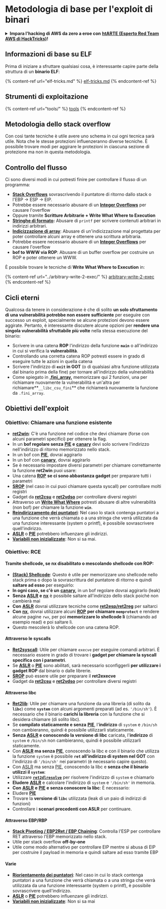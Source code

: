 # Metodologia di base per l'exploit di binari

<details>

<summary><strong>Impara l'hacking di AWS da zero a eroe con</strong> <a href="https://training.hacktricks.xyz/courses/arte"><strong>htARTE (Esperto Red Team AWS di HackTricks)</strong></a><strong>!</strong></summary>

Altri modi per supportare HackTricks:

* Se vuoi vedere la tua **azienda pubblicizzata in HackTricks** o **scaricare HackTricks in PDF** Controlla i [**PIANI DI ABBONAMENTO**](https://github.com/sponsors/carlospolop)!
* Ottieni il [**merchandising ufficiale di PEASS & HackTricks**](https://peass.creator-spring.com)
* Scopri [**La Famiglia PEASS**](https://opensea.io/collection/the-peass-family), la nostra collezione di esclusivi [**NFT**](https://opensea.io/collection/the-peass-family)
* **Unisciti al** 💬 [**gruppo Discord**](https://discord.gg/hRep4RUj7f) o al [**gruppo telegram**](https://t.me/peass) o **seguici** su **Twitter** 🐦 [**@hacktricks\_live**](https://twitter.com/hacktricks\_live)**.**
* **Condividi i tuoi trucchi di hacking inviando PR ai** [**HackTricks**](https://github.com/carlospolop/hacktricks) e [**HackTricks Cloud**](https://github.com/carlospolop/hacktricks-cloud) repository di github.

</details>

## Informazioni di base su ELF

Prima di iniziare a sfruttare qualsiasi cosa, è interessante capire parte della struttura di un **binario ELF**:

{% content-ref url="elf-tricks.md" %}
[elf-tricks.md](elf-tricks.md)
{% endcontent-ref %}

## Strumenti di exploitazione

{% content-ref url="tools/" %}
[tools](tools/)
{% endcontent-ref %}

## Metodologia dello stack overflow

Con così tante tecniche è utile avere uno schema in cui ogni tecnica sarà utile. Nota che le stesse protezioni influenzeranno diverse tecniche. È possibile trovare modi per aggirare le protezioni in ciascuna sezione di protezione ma non in questa metodologia.

## Controllo del flusso

Ci sono diversi modi in cui potresti finire per controllare il flusso di un programma:

* [**Stack Overflows**](../stack-overflow/) sovrascrivendo il puntatore di ritorno dallo stack o l'EBP -> ESP -> EIP.
* Potrebbe essere necessario abusare di un [**Integer Overflows**](../integer-overflow.md) per causare l'overflow
* Oppure tramite **Scritture Arbitrarie + Write What Where to Execution**
* [**Stringhe di formato**](../format-strings/)**:** Abusare di `printf` per scrivere contenuti arbitrari in indirizzi arbitrari.
* [**Indicizzazione di array**](../array-indexing.md): Abusare di un'indicizzazione mal progettata per poter controllare alcuni array e ottenere una scrittura arbitraria.
* Potrebbe essere necessario abusare di un [**Integer Overflows**](../integer-overflow.md) per causare l'overflow
* **bof to WWW via ROP**: Abusare di un buffer overflow per costruire un ROP e poter ottenere un WWW.

È possibile trovare le tecniche di **Write What Where to Execution** in:

{% content-ref url="../arbitrary-write-2-exec/" %}
[arbitrary-write-2-exec](../arbitrary-write-2-exec/)
{% endcontent-ref %}

## Cicli eterni

Qualcosa da tenere in considerazione è che di solito **un solo sfruttamento di una vulnerabilità potrebbe non essere sufficiente** per eseguire con successo un exploit, specialmente se alcune protezioni devono essere aggirate. Pertanto, è interessante discutere alcune opzioni per **rendere una singola vulnerabilità sfruttabile più volte** nella stessa esecuzione del binario:

* Scrivere in una catena **ROP** l'indirizzo della funzione **`main`** o all'indirizzo in cui si verifica la **vulnerabilità**.
* Controllando una corretta catena ROP potresti essere in grado di eseguire tutte le azioni in quella catena
* Scrivere l'indirizzo di **`exit` in GOT** (o di qualsiasi altra funzione utilizzata dal binario prima della fine) per tornare all'indirizzo della vulnerabilità
* Come spiegato in [**.fini\_array**](../arbitrary-write-2-exec/www2exec-.dtors-and-.fini\_array.md#eternal-loop)**,** memorizzare qui 2 funzioni, una per richiamare nuovamente la vulnerabilità e un'altra per richiamare**`__libc_csu_fini`** che richiamerà nuovamente la funzione da `.fini_array`.

## Obiettivi dell'exploit

### Obiettivo: Chiamare una funzione esistente

* [**ret2win**](./#ret2win): C'è una funzione nel codice che devi chiamare (forse con alcuni parametri specifici) per ottenere la flag.
* In un **bof regolare senza** [**PIE**](../common-binary-protections-and-bypasses/pie/) **e** [**canary**](../common-binary-protections-and-bypasses/stack-canaries/) devi solo scrivere l'indirizzo nell'indirizzo di ritorno memorizzato nello stack.
* In un bof con [**PIE**](../common-binary-protections-and-bypasses/pie/), dovrai aggirarlo
* In un bof con [**canary**](../common-binary-protections-and-bypasses/stack-canaries/), dovrai aggirarlo
* Se è necessario impostare diversi parametri per chiamare correttamente la funzione **ret2win** puoi usare:
* Una catena [**ROP**](./#rop-and-ret2...-techniques) **se ci sono abbastanza gadget** per preparare tutti i parametri
* [**SROP**](../rop-return-oriented-programing/srop-sigreturn-oriented-programming.md) (nel caso in cui puoi chiamare questa syscall) per controllare molti registri
* Gadget da [**ret2csu**](../rop-return-oriented-programing/ret2csu.md) e [**ret2vdso**](../rop-return-oriented-programing/ret2vdso.md) per controllare diversi registri
* Attraverso un [**Write What Where**](../arbitrary-write-2-exec/) potresti abusare di altre vulnerabilità (non bof) per chiamare la funzione **`win`**.
* [**Reindirizzamento dei puntatori**](../stack-overflow/pointer-redirecting.md): Nel caso lo stack contenga puntatori a una funzione che verrà chiamata o a una stringa che verrà utilizzata da una funzione interessante (system o printf), è possibile sovrascrivere quell'indirizzo.
* [**ASLR**](../common-binary-protections-and-bypasses/aslr/) o [**PIE**](../common-binary-protections-and-bypasses/pie/) potrebbero influenzare gli indirizzi.
* [**Variabili non inizializzate**](../stack-overflow/uninitialized-variables.md): Non si sa mai.

### Obiettivo: RCE

#### Tramite shellcode, se nx disabilitato o mescolando shellcode con ROP:

* [**(Stack) Shellcode**](./#stack-shellcode): Questo è utile per memorizzare uno shellcode nello stack prima o dopo la sovrascrittura del puntatore di ritorno e quindi **saltare ad esso** per eseguirlo:
* **In ogni caso, se c'è un** [**canary**](../common-binary-protections-and-bypasses/stack-canaries/)**,** in un bof regolare dovrai aggirarlo (leak)
* **Senza** [**ASLR**](../common-binary-protections-and-bypasses/aslr/) **e** [**nx**](../common-binary-protections-and-bypasses/no-exec-nx.md) è possibile saltare all'indirizzo dello stack poiché non cambierà mai
* **Con** [**ASLR**](../common-binary-protections-and-bypasses/aslr/) dovrai utilizzare tecniche come [**ret2esp/ret2reg**](../rop-return-oriented-programing/ret2esp-ret2reg.md) per saltarci
* **Con** [**nx**](../common-binary-protections-and-bypasses/no-exec-nx.md), dovrai utilizzare alcuni [**ROP**](../rop-return-oriented-programing/) **per chiamare `memprotect`** e rendere alcune pagine `rwx`, per poi **memorizzare lo shellcode lì** (chiamando ad esempio read) e poi saltare lì.
* Questo mescolerà lo shellcode con una catena ROP.
#### Attraverso le syscalls

* [**Ret2syscall**](../rop-return-oriented-programing/rop-syscall-execv/): Utile per chiamare `execve` per eseguire comandi arbitrari. È necessario essere in grado di trovare i **gadget per chiamare la syscall specifica con i parametri**.
* Se [**ASLR**](../common-binary-protections-and-bypasses/aslr/) o [**PIE**](../common-binary-protections-and-bypasses/pie/) sono abilitati, sarà necessario sconfiggerli **per utilizzare i gadget ROP** dal binario o dalle librerie.
* [**SROP**](../rop-return-oriented-programing/srop-sigreturn-oriented-programming.md) può essere utile per preparare il **ret2execve**
* Gadget da [**ret2csu**](../rop-return-oriented-programing/ret2csu.md) e [**ret2vdso**](../rop-return-oriented-programing/ret2vdso.md) per controllare diversi registri

#### Attraverso libc

* [**Ret2lib**](../rop-return-oriented-programing/ret2lib/): Utile per chiamare una funzione da una libreria (di solito da **`libc`**) come **`system`** con alcuni argomenti preparati (ad es. `'/bin/sh'`). È necessario che il binario **carichi la libreria** con la funzione che si desidera chiamare (di solito libc).
* Se **compilato staticamente e senza** [**PIE**](../common-binary-protections-and-bypasses/pie/), l'**indirizzo** di `system` e `/bin/sh` non cambieranno, quindi è possibile utilizzarli staticamente.
* **Senza** [**ASLR**](../common-binary-protections-and-bypasses/aslr/) **e conoscendo la versione di libc** caricata, l'**indirizzo** di `system` e `/bin/sh` non cambieranno, quindi è possibile utilizzarli staticamente.
* Con [**ASLR**](../common-binary-protections-and-bypasses/aslr/) **ma senza** [**PIE**](../common-binary-protections-and-bypasses/pie/), conoscendo la libc e con il binario che utilizza la funzione `system` è possibile **`ret` all'indirizzo di system nel GOT** con l'indirizzo di `'/bin/sh'` nei parametri (è necessario capire questo).
* Con [ASLR](../common-binary-protections-and-bypasses/aslr/) ma senza [PIE](../common-binary-protections-and-bypasses/pie/), conoscendo la libc e **senza che il binario utilizzi il `system`**:
* Utilizzare [**`ret2dlresolve`**](../rop-return-oriented-programing/ret2dlresolve.md) per risolvere l'indirizzo di `system` e chiamarlo&#x20;
* **Eludere** [**ASLR**](../common-binary-protections-and-bypasses/aslr/) e calcolare l'indirizzo di `system` e `'/bin/sh'` in memoria.
* **Con** [**ASLR**](../common-binary-protections-and-bypasses/aslr/) **e** [**PIE**](../common-binary-protections-and-bypasses/pie/) **e senza conoscere la libc**: È necessario:
* Eludere [**PIE**](../common-binary-protections-and-bypasses/pie/)
* Trovare la **versione di `libc`** utilizzata (leak di un paio di indirizzi di funzioni)
* Controllare i **scenari precedenti con ASLR** per continuare.

#### Attraverso EBP/RBP

* [**Stack Pivoting / EBP2Ret / EBP Chaining**](../stack-overflow/stack-pivoting-ebp2ret-ebp-chaining.md): Controlla l'ESP per controllare RET attraverso l'EBP memorizzato nello stack.
* Utile per stack overflow **off-by-one**
* Utile come modo alternativo per controllare EIP mentre si abusa di EIP per costruire il payload in memoria e quindi saltare ad esso tramite EBP

#### Varie

* [**Riorientamento dei puntatori**](../stack-overflow/pointer-redirecting.md): Nel caso in cui lo stack contenga puntatori a una funzione che verrà chiamata o a una stringa che verrà utilizzata da una funzione interessante (system o printf), è possibile sovrascrivere quell'indirizzo.
* [**ASLR**](../common-binary-protections-and-bypasses/aslr/) o [**PIE**](../common-binary-protections-and-bypasses/pie/) potrebbero influenzare gli indirizzi.
* [**Variabili non inizializzate**](../stack-overflow/uninitialized-variables.md): Non si sa mai
